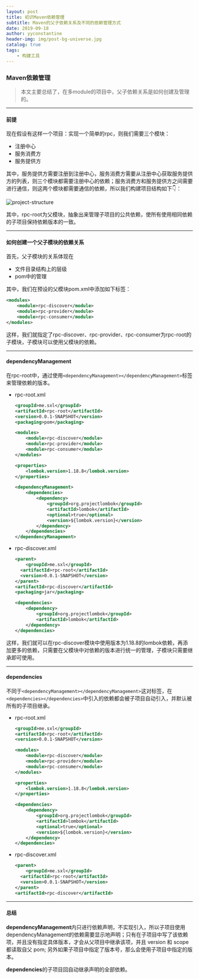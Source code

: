```yaml
---
layout: post
title: 初识Maven依赖管理
subtitle: Maven的父子依赖关系及不同的依赖管理方式
date: 2019-09-18
author: yyconstantine
header-img: img/post-bg-universe.jpg
catalog: true
tags:
	- 构建工具
---
```




### Maven依赖管理

> 本文主要总结了，在多module的项目中，父子依赖关系是如何创建及管理的。

---

#### 前提

现在假设有这样一个项目：实现一个简单的rpc，则我们需要三个模块：

- 注册中心
- 服务消费方
- 服务提供方

其中，服务提供方需要注册到注册中心，服务消费方需要从注册中心获取服务提供方的列表，则三个模块都需要注册中心的依赖；服务消费方和服务提供方之间需要进行通信，则这两个模块都需要通信的依赖，所以我们构建项目结构如下👇：

![project-structure](D:\vscode_tmp\pics\maven-project-structure.png)

其中，rpc-root为父模块，抽象出来管理子项目的公共依赖，使所有使用相同依赖的子项目保持依赖版本的一致。

---

#### 如何创建一个父子模块的依赖关系

首先，父子模块的关系体现在

- 文件目录结构上的层级
- pom中的管理

其中，我们在预设的父模块pom.xml中添加如下标签：

```xml
<modules>
    <module>rpc-discover</module>
    <module>rpc-provider</module>
    <module>rpc-consumer</module>
</modules>
```

这样，我们就指定了rpc-discover、rpc-provider、rpc-consumer为rpc-root的子模块，子模块可以使用父模块的依赖。

---

#### dependencyManagement

在rpc-root中，通过使用```<dependencyManagement></dependencyManagement>```标签来管理依赖的版本。

- rpc-root.xml

  ```xml
  <groupId>me.sxl</groupId>
  <artifactId>rpc-root</artifactId>
  <version>0.0.1-SNAPSHOT</version>
  <packaging>pom</packaging>
  
  <modules>
      <module>rpc-discover</module>
      <module>rpc-provider</module>
      <module>rpc-consumer</module>
  </modules>
  
  <properties>
      <lombok.version>1.18.8</lombok.version>
  </properties>
  
  <dependencyManagement>
      <dependencies>
          <dependency>
              <groupId>org.projectlombok</groupId>
              <artifactId>lombok</artifactId>
              <optional>true</optional>
              <version>${lombok.version}</version>
          </dependency>
      </dependencies>
  </dependencyManagement>
  ```

- rpc-discover.xml

  ```xml
  <parent>
      <groupId>me.sxl</groupId>
  	<artifactId>rpc-root</artifactId>
  	<version>0.0.1-SNAPSHOT</version>
  </parent>
  <artifactId>rpc-discover</artifactId>
  <packaging>jar</packaging>
  
  <dependencies>
      <dependency>
          <groupId>org.projectlombok</groupId>
          <artifactId>lombok</artifactId>
      </dependency>
  </dependencies>
  ```

这样，我们就可以在rpc-discover模块中使用版本为1.18.8的lombok依赖，再添加更多的依赖，只需要在父模块中对依赖的版本进行统一的管理，子模块只需要继承即可使用。

---

#### dependencies

不同于```<dependencyManagement></dependencyManagement>```这对标签，在```<dependencies></dependencies>```中引入的依赖都会被子项目自动引入，并默认被所有的子项目继承。

- rpc-root.xml

  ```xml
  <groupId>me.sxl</groupId>
  <artifactId>rpc-root</artifactId>
  <version>0.0.1-SNAPSHOT</version>
  
  <modules>
      <module>rpc-discover</module>
      <module>rpc-provider</module>
      <module>rpc-consumer</module>
  </modules>
  
  <properties>
      <lombok.version>1.18.8</lombok.version>
  </properties>
  
  <dependencies>
      <dependency>
          <groupId>org.projectlombok</groupId>
          <artifactId>lombok</artifactId>
          <optional>true</optional>
          <version>${lombok.version}</version>
      </dependency>
  </dependencies>
  ```

- rpc-discover.xml

  ```xml
  <parent>
      <groupId>me.sxl</groupId>
  	<artifactId>rpc-root</artifactId>
  	<version>0.0.1-SNAPSHOT</version>
  </parent>
  <artifactId>rpc-discover</artifactId>
  ```

---

#### 总结

**dependencyManagement**内只进行依赖声明，不实现引入，所以子项目使用dependencyManagement的依赖需要显示地声明；只有在子项目中写了该依赖项，并且没有指定具体版本，才会从父项目中继承该项，并且 version 和 scope 都读取自父 pom; 另外如果子项目中指定了版本号，那么会使用子项目中指定的版本。

**dependencies**的子项目回自动继承声明的全部依赖。
